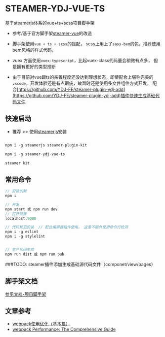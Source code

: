 # STEAMER-YDJ-VUE-TS
基于steamerjs体系的vue+ts+scss项目脚手架

* 参考/基于官方脚手架[steamer-vue](https://github.com/steamerjs/steamer-vue)的改造

* 脚手架使用`vue + ts + scss`的搭配， scss上用上了`sass-bem`的包，推荐使用bem风格的样式代码，

* vuex 方面使用`vuex-typescript`，比起vuex-class代码量会稍微有点多， 但是拥有更好的类型推断

* 由于目前对vue跟ts的亲善程度还没达到理想状态，即使配合上堪称完美的`vscode`，开发体验还是有点瑕疵，故暂时还是使用多文件组件方式开发， 配合[https://github.com/YDJ-FE/steamer-plugin-ydj-add](https://github.com/YDJ-FE/steamer-plugin-ydj-add)插件快速生成基础代码文件

## 快速启动

* 推荐 >> 使用[steamerjs](https://steamerjs.github.io/docs/projectkits/Bootstrap.html)安装

```javascript

npm i -g steamerjs steamer-plugin-kit

npm i -g steamer-ydj-vue-ts

steamer kit
```


## 常用命令

```javascript
// 安装依赖
npm i

// 开发
npm start 或 npm run dev
// 打开链接
localhost:9000

// 代码规范安装  // 配合编辑器插件使用， 这里不额外使用命令行检测
npm i -g eslint
npm i -g stylelint


// 生产代码生成
npm run dist 或 npm run pub

```

###TODO: steamer插件添加生成基础源代码文件（componet/view/pages）


## 脚手架文档
[参见文档-项目脚手架](https://steamerjs.github.io/docs/projectkits/Starterkit.html)


## 文章参考

* [webpack使用优化（基本篇）](https://github.com/lcxfs1991/blog/issues/2)
* [webpack Performance: The Comprehensive Guide](https://github.com/lcxfs1991/blog/issues/15)